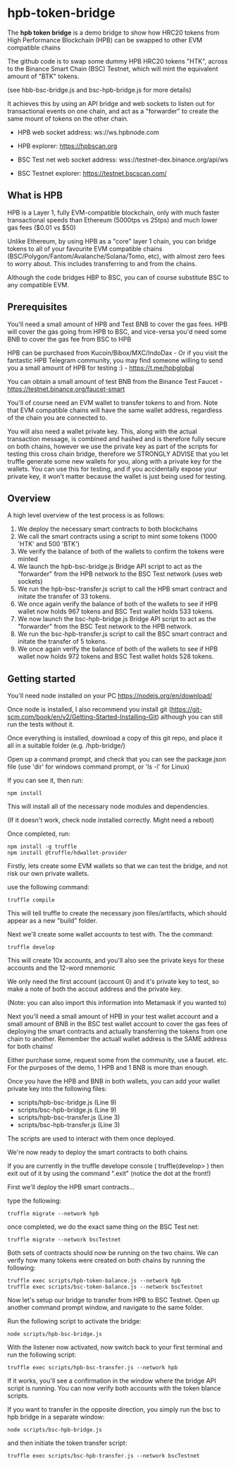 # hpb-token-bridge

The **hpb token bridge** is a demo bridge to show how HRC20 tokens from High Performance Blockchain (HPB) can be swapped to other EVM compatible chains

The github code is to swap some dummy HPB HRC20 tokens "HTK", across to the Binance Smart Chain (BSC) Testnet, which will mint the equivalent amount of "BTK" tokens.

(see hbb-bsc-bridge.js and bsc-hpb-bridge.js for more details) 

It achieves this by using an API bridge and web sockets to listen out for transactional events on one chain, and act as a "forwarder" to create the same mount of tokens on the other chain.

- HPB  web socket address: ws://ws.hpbnode.com
- HPB  explorer: https://hpbscan.org

- BSC Test net web socket address: wss://testnet-dex.binance.org/api/ws
- BSC Testnet explorer: https://testnet.bscscan.com/

## What is HPB ##

HPB is a Layer 1, fully EVM-compatible blockchain, only with much faster transactional speeds than Ethereum (5000tps vs 25tps) and much lower gas fees ($0.01 vs $50)

Unlike Ethereum, by using HPB as a "core" layer 1 chain, you can bridge tokens to all of your favourite EVM compatible chains (BSC/Polygon/Fantom/Avalanche/Solana/Tomo, etc), 
with almost zero fees to worry about. This includes transferring to and from the chains.

Although the code bridges HBP to BSC, you can of course substitute BSC to any compatible EVM.

## Prerequisites ##

You'll need a small amount of HPB and Test BNB to cover the gas fees. HPB will cover the gas going from HPB to BSC, and vice-versa you'd need some BNB to cover
the gas fee from BSC to HPB

HPB can be purchased from Kucoin/Bibox/MXC/IndoDax - Or if you visit the fantastic HPB Telegram community, you may find someone willing to send you a small amount of HPB for testing :) - https://t.me/hpbglobal

You can obtain a small amount of test BNB from the Binance Test Faucet -  https://testnet.binance.org/faucet-smart

You'll of course need an EVM wallet to transfer tokens to and from. Note that EVM compatible chains will have the same wallet address, regardless of the chain you are connected to. 

You will also need a wallet private key. This, along with the actual transaction message, is combined and hashed and is therefore fully secure on both chains, however we use the private key as part of the scripts for testing this cross chain bridge, therefore we STRONGLY ADVISE that you let truffle generate some new wallets for you, along with a private key for the wallets. You can use this for testing, and if you accidentally expose your private key, it won't matter because the wallet is just being used for testing.

## Overview ##

A high level overview of the test process is as follows:

1. We deploy the necessary smart contracts to both blockchains
2. We call the smart contracts using a script to mint some tokens (1000 'HTK' and 500 'BTK')
3. We verify the balance of both of the wallets to confirm the tokens were minted
4. We launch the hpb-bsc-bridge.js Bridge API script to act as the "forwarder" from the HPB network to the BSC Test network (uses web sockets)
5. We run the hpb-bsc-transfer.js script to call the HPB smart contract and initate the transfer of 33 tokens.
6. We once again verify the balance of both of the wallets to see if HPB wallet now holds 967 tokens and BSC Test wallet holds 533 tokens.
7. We now launch the bsc-hpb-bridge.js Bridge API script to act as the "forwarder" from the BSC Test network to the HPB network.
8. We run the bsc-hpb-transfer.js script to call the BSC smart contract and initate the transfer of 5 tokens.
9. We once again verify the balance of both of the wallets to see if HPB wallet now holds 972 tokens and BSC Test wallet holds 528 tokens.


## Getting started ##
You'll need node installed on your PC
https://nodejs.org/en/download/

Once node is installed, I also recommend you install git (https://git-scm.com/book/en/v2/Getting-Started-Installing-Git) although you can still run the tests without it.

Once everything is installed, download a copy of this git repo, and place it all in a suitable folder (e.g. /hpb-bridge/)

Open up a command prompt, and check that you can see the package.json file (use 'dir' for windows command prompt, or 'ls -l' for Linux)

If you can see it, then run:

```
npm install
```

This will install all of the necessary node modules and dependencies.

(If it doesn't work, check node installed correctly. Might need a reboot)

Once completed, run:

```
npm install -g truffle
npm install @truffle/hdwallet-provider
```

Firstly, lets create some EVM wallets so that we can test the bridge, and not risk our own private wallets.

use the following command:

```
truffle compile
```

This will tell truffle to create the necessary json files/artifacts, which should appear as a new "build" folder.

Next we'll create some wallet accounts to test with. The the command:

```
truffle develop
```

This will create 10x accounts, and you'll also see the private keys for these accounts and the 12-word mnemonic

We only need the first account (account 0) and it's private key to test, so make a note of both the accout address and the private key.

(Note: you can also import this information into Metamask if you wanted to)

Next you'll need a small amount of HPB in your test wallet account and a small amount of BNB in the BSC test wallet account to cover the gas fees of deploying the smart contracts and actually transferring the tokens from one chain to another. Remember the actuall wallet address is the SAME address for both chains!

Either purchase some, request some from the community, use a faucet. etc. For the purposes of the demo, 1 HPB and 1 BNB is more than enough.

Once you have the HPB and BNB in both wallets, you can add your wallet private key into the following files:


- scripts/hpb-bsc-bridge.js (Line 9)
- scripts/bsc-hpb-bridge.js (Line 9)
- scripts/hpb-bsc-transfer.js (Line 3)
- scripts/bsc-hpb-transfer.js (Line 3)


The scripts are used to interact with them once deployed.

We're now ready to deploy the smart contracts to both chains.

If you are currently in the truffle develope console ( truffle(develop> ) then exit out of it by using the command ".exit" (notice the dot at the front!)

First we'll deploy the HPB smart contracts...

type the following:

```
truffle migrate --network hpb
```

once completed, we do the exact same thing on the BSC Test net:

```
truffle migrate --network bscTestnet
```
Both sets of contracts should now be running on the two chains. We can verify how many tokens were created on both chains by running the following:

```
truffle exec scripts/hpb-token-balance.js --network hpb
truffle exec scripts/bsc-token-balance.js --network bscTestnet
```
Now let's setup our bridge to transfer from HPB to BSC Testnet. Open up another command prompt window, and navigate to the same folder.

Run the following script to activate the bridge:

```
node scripts/hpb-bsc-bridge.js
```

With the listener now activated, now switch back to your first terminal and run the following script:

```
truffle exec scripts/hpb-bsc-transfer.js --network hpb
```
If it works, you'll see a confirmation in the window where the bridge API script is running. You can now verify both accounts with the token blance scripts.

If you want to transfer in the opposite direction, you simply run the bsc to hpb bridge in a separate window:

```
node scripts/bsc-hpb-bridge.js
```
and then initiate the token transfer script:

```
truffle exec scripts/bsc-hpb-transfer.js --network bscTestnet
```










